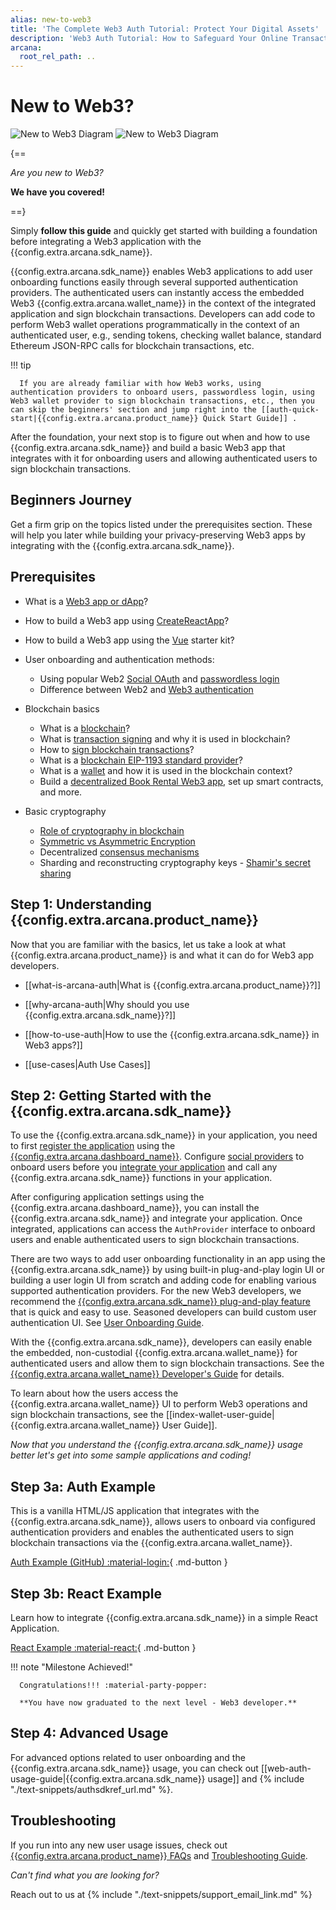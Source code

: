 ```yaml
---
alias: new-to-web3
title: 'The Complete Web3 Auth Tutorial: Protect Your Digital Assets'
description: 'Web3 Auth Tutorial: How to Safeguard Your Online Transactions and Protect Your Identity. Learn More Here'
arcana:
  root_rel_path: ..
---
```


# New to Web3?

![New to Web3 Diagram](/img/diagrams/d_new_2_web3_light.png#only-light)
![New to Web3 Diagram](/img/diagrams/d_new_2_web3_dark.png#only-dark)

{==

*Are you new to Web3?*

**We have you covered!**

==}

Simply **follow this guide** and quickly get started with building a foundation before integrating a Web3 application with the {{config.extra.arcana.sdk_name}}.

{{config.extra.arcana.sdk_name}} enables Web3 applications to add user onboarding functions easily through several supported authentication providers. The authenticated users can instantly access the embedded Web3 {{config.extra.arcana.wallet_name}} in the context of the integrated application and sign blockchain transactions. Developers can add code to perform Web3 wallet operations programmatically in the context of an authenticated user, e.g., sending tokens, checking wallet balance, standard Ethereum JSON-RPC calls for blockchain transactions, etc.

!!! tip

      If you are already familiar with how Web3 works, using authentication providers to onboard users, passwordless login, using Web3 wallet provider to sign blockchain transactions, etc., then you can skip the beginners' section and jump right into the [[auth-quick-start|{{config.extra.arcana.product_name}} Quick Start Guide]] .

After the foundation, your next stop is to figure out when and how to use {{config.extra.arcana.sdk_name}} and build a basic Web3 app that integrates with it for onboarding users and allowing authenticated users to sign blockchain transactions.

## Beginners Journey

Get a firm grip on the topics listed under the prerequisites section. These will help you later while building your privacy-preserving Web3 apps by integrating with the {{config.extra.arcana.sdk_name}}.

## Prerequisites

* What is a [Web3 app or dApp](https://ethereum.org/en/developers/docs/dapps/#prerequisites)?

* How to build a Web3 app using [CreateReactApp](https://create-react-app.dev/)?

* How to build a Web3 app using the [Vue](https://vuejs.org/) starter kit?

* User onboarding and authentication methods:

    - Using popular Web2 [Social OAuth](https://auth0.com/learn/social-login/) and [passwordless login](https://auth0.com/passwordless)
    - Difference between Web2 and [Web3 authentication](https://blog.mycrypto.com/sign-in-with-ethereum-an-alternative-to-centralized-identity-providers)

* Blockchain basics

    - What is a [blockchain](https://ethereum.org/en/developers/docs/intro-to-ethereum/#what-is-a-blockchain)?
    - What is [transaction signing](https://ethereum.org/en/developers/tutorials/sending-transactions-using-web3-and-alchemy/#why-do-i-need-to-sign-my-transactions) and why it is used in blockchain?
    - How to [sign blockchain transactions](https://ethereum.org/en/developers/tutorials/sending-transactions-using-web3-and-alchemy/)?
    - What is a [blockchain EIP-1193 standard provider](https://eips.ethereum.org/EIPS/eip-1193)?
    - What is a [wallet](https://ethereum.org/en/wallets/#main-content) and how it is used in the blockchain context?
    - Build a [decentralized Book Rental Web3 app](https://developers.tron.network/docs/build-a-web3-app), set up smart contracts, and more.

* Basic cryptography

    - [Role of cryptography in blockchain](https://consensys.net/blog/blockchain-explained/how-ethereum-works-part-1-cryptography-consensus-and-transactions/)
    - [Symmetric vs Asymmetric Encryption](https://www.ssl2buy.com/wiki/symmetric-vs-asymmetric-encryption-what-are-differences#:~:text=Symmetric%20encryption%20uses%20a%20single,and%20decrypt%20messages%20when%20communicating)
    - Decentralized [consensus mechanisms](https://ethereum.org/en/developers/docs/consensus-mechanisms/)
    - Sharding and reconstructing cryptography keys - [Shamir's secret sharing](https://medium.com/@keylesstech/a-beginners-guide-to-shamir-s-secret-sharing-e864efbf3648)

## Step 1: Understanding {{config.extra.arcana.product_name}}

Now that you are familiar with the basics, let us take a look at what {{config.extra.arcana.product_name}} is and what it can do for Web3 app developers.

* [[what-is-arcana-auth|What is {{config.extra.arcana.product_name}}?]]

* [[why-arcana-auth|Why should you use {{config.extra.arcana.sdk_name}}?]]

* [[how-to-use-auth|How to use the {{config.extra.arcana.sdk_name}} in Web3 apps?]]

* [[use-cases|Auth Use Cases]]

## Step 2: Getting Started with the {{config.extra.arcana.sdk_name}}

To use the {{config.extra.arcana.sdk_name}} in your application, you need to first [register the application]({{page.meta.arcana.root_rel_path}}/howto/config_dapp.md) using the [{{config.extra.arcana.dashboard_name}}]({{page.meta.arcana.root_rel_path}}/concepts/dashboard.md). Configure [social providers]({{page.meta.arcana.root_rel_path}}/howto/config_social/index.md) to onboard users before you [integrate your application]({{page.meta.arcana.root_rel_path}}/howto/integrate_auth/index.md) and call any {{config.extra.arcana.sdk_name}} functions in your application.

After configuring application settings using the {{config.extra.arcana.dashboard_name}}, you can install the {{config.extra.arcana.sdk_name}} and integrate your application. Once integrated, applications can access the `AuthProvider` interface to onboard users and enable authenticated users to sign blockchain transactions.

There are two ways to add user onboarding functionality in an app using the {{config.extra.arcana.sdk_name}} by using built-in plug-and-play login UI or building a user login UI from scratch and adding code for enabling various supported authentication providers. For the new Web3 developers, we recommend the [{{config.extra.arcana.sdk_name}} plug-and-play feature]({{page.meta.arcana.root_rel_path}}/concepts/plugnplayauth.md) that is quick and easy to use. Seasoned developers can build custom user authentication UI. See [User Onboarding Guide]({{page.meta.arcana.root_rel_path}}/howto/onboard_users/index.md). 

With the {{config.extra.arcana.sdk_name}}, developers can easily enable the embedded, non-custodial {{config.extra.arcana.wallet_name}} for authenticated users and allow them to sign blockchain transactions. See the [{{config.extra.arcana.wallet_name}} Developer's Guide]({{page.meta.arcana.root_rel_path}}/howto/arcana_wallet/index.md) for details.

To learn about how the users access the {{config.extra.arcana.wallet_name}} UI to perform Web3 operations and sign blockchain transactions, see the [[index-wallet-user-guide|{{config.extra.arcana.wallet_name}} User Guide]].

*Now that you understand the {{config.extra.arcana.sdk_name}} usage better let's get into some sample applications and coding!*

## Step 3a: Auth Example

This is a vanilla HTML/JS application that integrates with the {{config.extra.arcana.sdk_name}}, allows users to onboard via configured authentication providers and enables the authenticated users to sign blockchain transactions via the {{config.extra.arcana.wallet_name}}.

[Auth Example (GitHub) :material-login:](https://github.com/arcana-network/auth/tree/main/examples){ .md-button }

## Step 3b: React Example

Learn how to integrate {{config.extra.arcana.sdk_name}} in a simple React Application.

[React Example :material-react:]({{page.meta.arcana.root_rel_path}}/tutorials/code_samples/react_code_sample.md){ .md-button }

!!! note "Milestone Achieved!"

      Congratulations!!! :material-party-popper:

      **You have now graduated to the next level - Web3 developer.**

## Step 4: Advanced Usage

For advanced options related to user onboarding and the {{config.extra.arcana.sdk_name}} usage, you can check out [[web-auth-usage-guide|{{config.extra.arcana.sdk_name}} usage]] and {% include "./text-snippets/authsdkref_url.md" %}.

## Troubleshooting

If you run into any new user usage issues, check out [{{config.extra.arcana.product_name}} FAQs]({{page.meta.arcana.root_rel_path}}/faq/index.md) and [Troubleshooting Guide]({{page.meta.arcana.root_rel_path}}/troubleshooting.md).

*Can't find what you are looking for?*

Reach out to us at {% include "./text-snippets/support_email_link.md" %}
